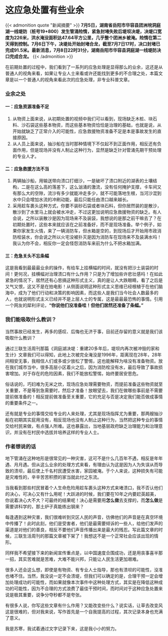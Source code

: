 # 这应急处置有些业余

<aside>


{{< admonition quote "新闻摘要" >}}
**7月5日，湖南省岳阳市华容县团洲垸洞庭湖一线堤防（桩号19+800）发生管涌险情，紧急封堵失败后堤坝决堤，决堤口宽度为226米，洪水淹没面积达47.64平方公里，几乎整个团洲乡被淹。险情在第二天得到控制。7月6日下午，决堤处开始封堵合龙，截至7月7日17时，决口封堵已完成91.5米。最新消息，7月8日22时31分，湖南岳阳市华容县洞庭湖一线堤防决口完成合龙。**
{{< /admonition >}}


</aside>

在前期处置的过程中，我们看到了一系列的应急处理是显得那么的业余，这还是从普通人的视角来看，如果让专业人士来看或许还能找到更多的不合理之处，本篇文章是以一个普通人的视角来看此次的应急处理，非专业科普文章。

### **业余之处**

#### **一：应急资源准备不足**

1. 从物资上面来说，从初期处置的视频中我们可以看到，现场缺乏木桩、块石料、沙石袋这些基本物资，而这些基本物资恰恰是治理的基础，也就是说，从开始就缺乏了正常介入的可能性，应急救援物资准备不足是本是事故发生的直接原因。
2. 从人员上面来说，抽沙船在当时那种情境下不仅起不到正面作用，相反还有负面作用，但是现场并没有人制止这种行为，显然是缺乏针对管涌先期干预处理的专业人才。

#### **二：应急救援方法不当**

1. 两辆抽沙船，用输送带向溃口打细沙，一是破坏了溃口附近的湖表的土壤结构，二是在这么高的落差下，这么汹涌的激流，没有任何掩护支撑，卡车间又有那么大的空隙，流沙有多少就能冲走多少，就不可能落地生根，当河沙混到水中只会增加水流的冲刷动能，最后只能任由溃口越来越长。
2. 采用趁车裹头这种方式，你要不装砂石袋或者块石料，但你居然装的是散沙，散沙到了水里马上就会被水冲走，不过这更加说明应急救援物资的缺乏。有人会说，之所以装散沙是因为现场来不及装袋，我想说的是那之前干嘛去了？在初期处置时，这些本来就应该在之前准备好，而不是现场准备。举个例子，如果你家发生火情，来了一辆消防车，但水箱是空的，到现场后才开始用市政消防栓装水，你会说之所以火宅没被扑灭是因为消防车在现场来不及装满水吗！我认为你不会，相反你一定会怪怨消防车来前为什么不把水箱加满。

#### **三：危急关头不忘条幅**

这是我看到最最最业余的操作，有给车上挂横幅的时间，就没有把沙土装袋的时间！更何况，挂横幅对治理溃口有什么作用？只是为了增加些许悲壮感吗！在如此紧急的情况下，居然还有心思搞这种形式主义，真的是让人大跌眼睛，看了之后是又气又恨，这又不是在拍电影！从侧面说明这种形式主义思维已经根植于在他们脑海中，成为了他们行动和决策的影响因素，而这些人是我们当今社会人数最多的人，也就说明形式主义已经并不是上层人士的专属，这是最最最恐怖的事情。引用一个网友的犀利评论，**“你说他们没准备哇！但他们居然还准备了条幅。”**

### **我们能吸取什么教训？**

当然事故已经发生，再多的感叹、后悔也无济于事，目前还存留的意义就是我们该吸取什么教训？

通过三联生活周刊那篇《洞庭湖决堤：重建20多年后，堤坝内再次被冲毁的家和生计》文章我们可以得知，此地上次被完全淹没是1996年，距离现在28年，28年间相安无事，我相信人们或多或少放松了警惕，这也能解释为啥没有准备物资。放在我们城市当中，很多高层小区着火之后，因为消防栓没有水，最后导致了事故损害增加。对于存在的危险因素，我们不能放松警惕，始终要居安思危。

俗话说的，巧妇难为无米之炊，现场应急处理需要物资，而提前准备这些物资就至关重要，不是等到急需要时，然后才准备！放眼望去，我们在做哪些事前是不需要提前做准备的！相反提前做准备至关重要，它的充足与否是决定我们能否做成事情的重要条件之一。

还有就是专业的事情交给专业的人来处理，尤其是现场指挥尤为重要，那两艘抽沙船在初期其实屁用没有，相反现场也没有人制止这种行为，当然把这种专业的事情交给村民来做，有点强人所难。这也暴露出，当地基层政府缺乏治理能力和治理意识，并没有在村民中选拔并培养这样的专业人士。

### **作者想说的话**

地下管涌在这种地形是很常见的一种灾害，这可不是什么几百年不遇，相反是年年遇、月月遇。但从这么业余的处理方式来看，有理由认为这是因为人为失误从而导致的溃坝，最后使上千名村民遭受水害，家园被淹。于个人来说，这种损失有可能是灾难性的，辛辛苦苦积攒的家当就此付之东流。

当我看到那些村民冒着个人生命危险用趁车裹头这种方式来堵溃口，我不否认他们的决心，可决心又有什么用呢！大跃进的时候，我们要在10年之内要赶英超美，你说着决心大不大？可最终的结果呢！决心是需要用**怎么做**去支撑的，而**怎么做**是需要讲科学的，那土炉子真能练出钢来？

每逢遇到这种灾害，我们很难听到灾区人民的声音，彷佛他们的声音是在真空环境中传播了！此时此刻，他们是受害者，他们是最需要倾诉的一些人，给他们发声的渠道是对他们的善良，相反不要他们声音传播出来是最大的残忍。写此篇文章的时候，三联生活周刊的那篇文章被下架了！我想这不是一个正常社会应该出现的情形。

同样我不希望接下来的新闻宣传重点是，以中国速度合围成功，还是用丧事喜半那一招，其实苦难就是苦难，大难不能兴邦，只能让人民生活更加艰难。

很多人还会这么想，即使是有物资、有专业人士指导，那也有溃坝的可能性，没准也堵不住。当然，我没说一定不会溃堤，但我们可以确定的是，合理干预一定会增加处理成功的可能性，而如果就像本次事件中这种处理方式，其实是在降低这种成功的可能性，因为不合理的方式浪费了最佳干预时间，而时间对于这种应急处置来说是极其重要，说争分夺秒都不是夸张。

有很多人说，你写这些文章有什么作用？又能改变些什么？说实话，让草去改变风这是很难的，但对我来说，写作首先是一个自我提高的过程，其次记录本身也充满了意义。

我是苏寒，我试着通过文字记录下来，这是我小小的努力。

